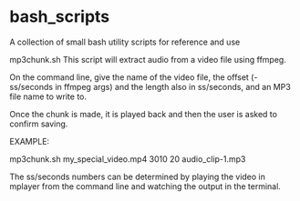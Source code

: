 # bash_scripts
A collection of small bash utility scripts for reference and use

mp3chunk.sh
This script will extract audio from a video file using ffmpeg.

On the command line, give the name of the video file, the offset (-ss/seconds in ffmpeg args) and the length also in ss/seconds, and an MP3 file name to write to.

Once the chunk is made, it is played back and then the user is asked to confirm saving.

EXAMPLE:

  mp3chunk.sh my_special_video.mp4 3010 20 audio_clip-1.mp3

The ss/seconds numbers can be determined by playing the video in mplayer from the command line and watching the output in the terminal.


